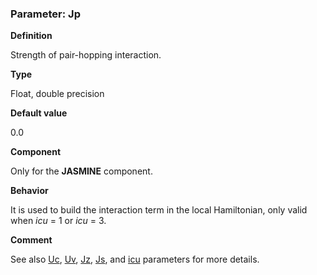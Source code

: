 ### Parameter: Jp

**Definition**

Strength of pair-hopping interaction.

**Type**

Float, double precision

**Default value**

0.0

**Component**

Only for the **JASMINE** component.

**Behavior**

It is used to build the interaction term in the local Hamiltonian, only valid when *icu* = 1 or *icu* = 3.

**Comment**

See also [Uc](p_uc.md), [Uv](p_uv.md), [Jz](p_jz.md), [Js](p_js.md), and [icu](p_icu.md) parameters for more details.
